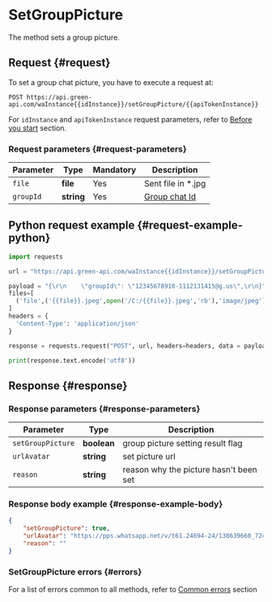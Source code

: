 # SetGroupPicture

The method sets a group picture.

## Request {#request}

To set a group chat picture, you have to execute a request at:
```
POST https://api.green-api.com/waInstance{{idInstance}}/setGroupPicture/{{apiTokenInstance}}
```

For `idInstance` and `apiTokenInstance` request parameters, refer to [Before you start](../../before-start.md#parameters) section.

### Request parameters {#request-parameters}

Parameter | Type | Mandatory | Description
----- | ----- | ----- | -----
`file` | **file** | Yes | Sent file in *.jpg
`groupId` | **string** | Yes | [Group chat Id](../chat-id.md#gus)

## Python request example {#request-example-python}

```python
import requests

url = "https://api.green-api.com/waInstance{{idInstance}}/setGroupPicture/{{apiTokenInstance}}"

payload = "{\r\n    \"groupId\": \"12345678910-1112131415@g.us\",\r\n}"
files=[
  ('file',('{{file}}.jpeg',open('/C:/{{file}}.jpeg','rb'),'image/jpeg'))
]
headers = {
  'Content-Type': 'application/json'
}

response = requests.request("POST", url, headers=headers, data = payload, files=files)

print(response.text.encode('utf8'))
```

## Response {#response}

### Response parameters {#response-parameters}

Parameter | Type |  Description
----- | ----- | ----- 
`setGroupPicture` | **boolean** | group picture setting result flag
`urlAvatar` | **string** | set picture url
`reason` | **string** | reason why the picture hasn't been set

### Response body example {#response-example-body}

```json
{
    "setGroupPicture": true,
    "urlAvatar": "https://pps.whatsapp.net/v/t61.24694-24/138639660_724754321806449_9118612187814397965_n.jpg?oh=997b0bb13b6bbb750432a86d4b8d935d&oe=600****BB4",
	"reason": ""
}

```

### SetGroupPicture errors {#errors}

For a list of errors common to all methods, refer to [Common errors](../common-errors.md) section

